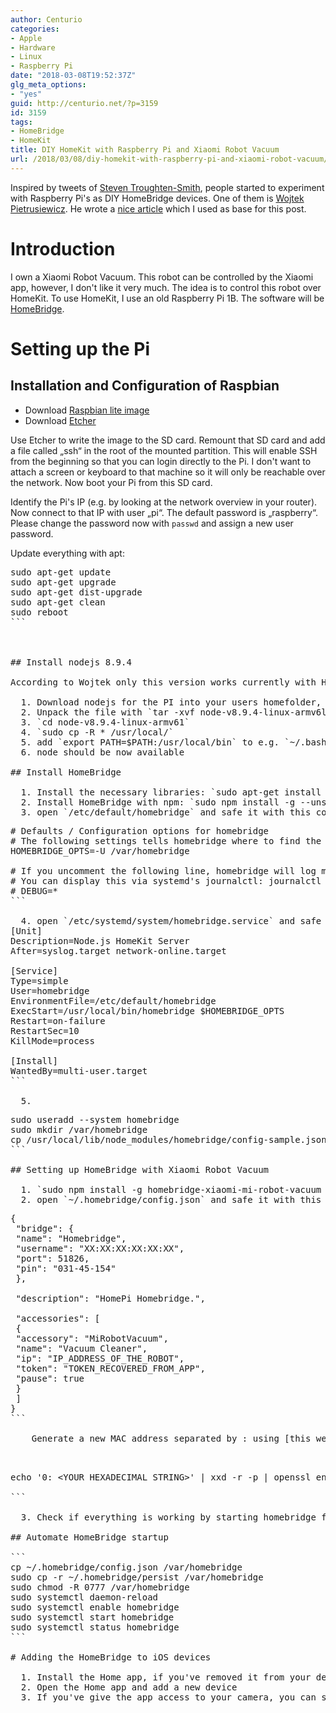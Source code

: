 ```yaml
---
author: Centurio
categories:
- Apple
- Hardware
- Linux
- Raspberry Pi
date: "2018-03-08T19:52:37Z"
glg_meta_options:
- "yes"
guid: http://centurio.net/?p=3159
id: 3159
tags:
- HomeBridge
- HomeKit
title: DIY HomeKit with Raspberry Pi and Xiaomi Robot Vacuum
url: /2018/03/08/diy-homekit-with-raspberry-pi-and-xiaomi-robot-vacuum/
---
```

Inspired by tweets of [Steven Troughten-Smith](https://twitter.com/stroughtonsmith), people started to experiment with Raspberry Pi's as DIY HomeBridge devices. One of them is [Wojtek Pietrusiewicz](https://twitter.com/morid1n). He wrote a [nice article](https://infinitediaries.net/using-a-raspberry-pi-zero-w-to-add-a-camera-and-a-xiaomi-air-purifier-2-to-homekit-via-homebridge/) which I used as base for this post.

# Introduction

I own a Xiaomi Robot Vacuum. This robot can be controlled by the Xiaomi app, however, I don't like it very much. The idea is to control this robot over HomeKit. To use HomeKit, I use an old Raspberry Pi 1B. The software will be [HomeBridge](https://github.com/nfarina/homebridge).

# Setting up the Pi

## Installation and Configuration of Raspbian

  * Download [Raspbian lite image](https://www.raspberrypi.org/software)
  * Download [Etcher](https://etcher.io/)

Use Etcher to write the image to the SD card. Remount that SD card and add a file called &#8222;ssh&#8220; in the root of the mounted partition. This will enable SSH from the beginning so that you can login directly to the Pi. I don't want to attach a screen or keyboard to that machine so it will only be reachable over the network. Now boot your Pi from this SD card.

Identify the Pi's IP (e.g. by looking at the network overview in your router). Now connect to that IP with user &#8222;pi&#8220;. The default password is &#8222;raspberry&#8220;. Please change the password now with `passwd` and assign a new user password.

Update everything with apt:

<pre class="lang:default decode:true">sudo apt-get update
sudo apt-get upgrade
sudo apt-get dist-upgrade
sudo apt-get clean
sudo reboot
```

&nbsp;

## Install nodejs 8.9.4

According to Wojtek only this version works currently with HomeBridge. I did not test any other version so I'm just describing what I did on my machine:

  1. Download nodejs for the PI into your users homefolder, e.g. with `wget https://nodejs.org/dist/v8.9.4/node-v8.9.4-linux-armv6l.tar.xz`
  2. Unpack the file with `tar -xvf node-v8.9.4-linux-armv6l.tar.xz`
  3. `cd node-v8.9.4-linux-armv61`
  4. `sudo cp -R * /usr/local/`
  5. add `export PATH=$PATH:/usr/local/bin` to e.g. `~/.bashrc`
  6. node should be now available

## Install HomeBridge

  1. Install the necessary libraries: `sudo apt-get install libavahi-compat-libdnssd-dev`
  2. Install HomeBridge with npm: `sudo npm install -g --unsafe-perm homebridge`
  3. open `/etc/default/homebridge` and safe it with this content: <pre class="lang:default decode:true"># Defaults / Configuration options for homebridge
# The following settings tells homebridge where to find the config.json file and where to persist the data (i.e. pairing and others)
HOMEBRIDGE_OPTS=-U /var/homebridge
 
# If you uncomment the following line, homebridge will log more 
# You can display this via systemd's journalctl: journalctl -f -u homebridge
# DEBUG=*
```

  4. open `/etc/systemd/system/homebridge.service` and safe it with this content: ```
[Unit]
Description=Node.js HomeKit Server 
After=syslog.target network-online.target
 
[Service]
Type=simple
User=homebridge
EnvironmentFile=/etc/default/homebridge
ExecStart=/usr/local/bin/homebridge $HOMEBRIDGE_OPTS
Restart=on-failure
RestartSec=10
KillMode=process
 
[Install]
WantedBy=multi-user.target
```

  5. <pre class="lang:default decode:true">sudo useradd --system homebridge
sudo mkdir /var/homebridge
cp /usr/local/lib/node_modules/homebridge/config-sample.json ~/.homebridge/config.json
```

## Setting up HomeBridge with Xiaomi Robot Vacuum

  1. `sudo npm install -g homebridge-xiaomi-mi-robot-vacuum miio`
  2. open `~/.homebridge/config.json` and safe it with this content: <pre class="lang:default decode:true">{
 "bridge": {
 "name": "Homebridge",
 "username": "XX:XX:XX:XX:XX:XX",
 "port": 51826,
 "pin": "031-45-154"
 },
 
 "description": "HomePi Homebridge.",
 
 "accessories": [
 {
 "accessory": "MiRobotVacuum",
 "name": "Vacuum Cleaner",
 "ip": "IP_ADDRESS_OF_THE_ROBOT",
 "token": "TOKEN_RECOVERED_FROM_APP",
 "pause": true
 }
 ]
}
```
    
    Generate a new MAC address separated by : using [this website](https://www.miniwebtool.com/mac-address-generator/). You'll need the IP address of your Xiaomi robot as well as the token. There are [several ways to get the token](https://github.com/jghaanstra/com.xiaomi-miio/blob/master/docs/obtain_token.md). I've extracted mine from the iOS backup. Instead of uploading the token I've used this command on the token taken from the sqlite database:
    
    <pre class="lang:default decode:true">echo '0: &lt;YOUR HEXADECIMAL STRING&gt;' | xxd -r -p | openssl enc -d -aes-128-ecb -nopad -nosalt -K 00000000000000000000000000000000

```

  3. Check if everything is working by starting homebridge for the first time. It should show a QR code. If it does, cancel the process with ctrl+c

## Automate HomeBridge startup

```
cp ~/.homebridge/config.json /var/homebridge
sudo cp -r ~/.homebridge/persist /var/homebridge
sudo chmod -R 0777 /var/homebridge
sudo systemctl daemon-reload
sudo systemctl enable homebridge
sudo systemctl start homebridge
sudo systemctl status homebridge
```

# Adding the HomeBridge to iOS devices

  1. Install the Home app, if you've removed it from your device. You can reinstall it from the App store.
  2. Open the Home app and add a new device
  3. If you've give the app access to your camera, you can scan the QR code you've seen earlier. However, HomeBridge is now running as a daemon in the background so you won't see that QR code. You can add the bridge manually by using the PIN you've set in the config.